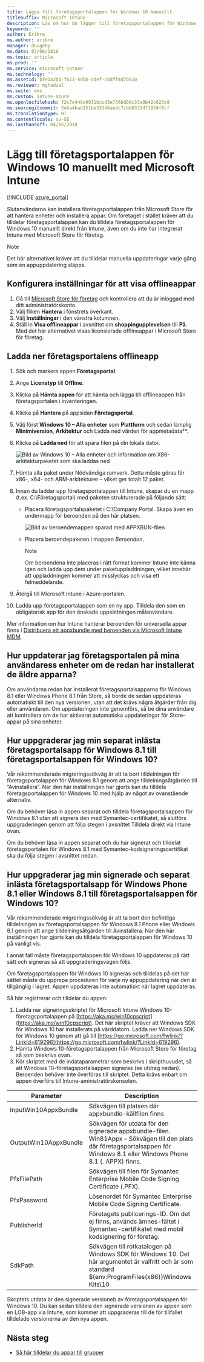 ```yaml
---
title: Lägga till företagsportalappen för Windows 10 manuellt
titleSuffix: Microsoft Intune
description: Läs om hur du lägger till företagsportalappen för Windows 10 manuellt.
keywords: ''
author: Erikre
ms.author: erikre
manager: dougeby
ms.date: 03/06/2018
ms.topic: article
ms.prod: ''
ms.service: microsoft-intune
ms.technology: ''
ms.assetid: bfe1a2d3-f611-4dbb-adef-c0dff4d7b810
ms.reviewer: mghadial
ms.suite: ems
ms.custom: intune-azure
ms.openlocfilehash: f2c7e449e9931bccd5e736bd09c33e0b42c623e9
ms.sourcegitcommit: 5eba4bad151be32346aedc7cbb0333d71934f8cf
ms.translationtype: HT
ms.contentlocale: sv-SE
ms.lasthandoff: 04/16/2018
---
```

# <a name="manually-add-the-windows-10-company-portal-app-using-microsoft-intune"></a>Lägg till företagsportalappen för Windows 10 manuellt med Microsoft Intune

[!INCLUDE [azure_portal](./includes/azure_portal.md)]

Slutanvändarna kan installera företagsportalappen från Microsoft Store för att hantera enheter och installera appar. Om företaget i stället kräver att du tilldelar företagsportalappen kan du tilldela företagsportalappen för Windows 10 manuellt direkt från Intune, även om du inte har integrerat Intune med Microsoft Store för företag.

 > [!NOTE]
 > Det här alternativet kräver att du tilldelar manuella uppdateringar varje gång som en appuppdatering släpps.

## <a name="configure-settings-to-show-offline-apps"></a>Konfigurera inställningar för att visa offlineappar
1. Gå till [Microsoft Store för företag](https://www.microsoft.com/business-store) och kontrollera att du är inloggad med ditt administratörskonto.
2. Välj fliken **Hantera** i fönstrets överkant.
3. Välj **Inställningar** i den vänstra kolumnen.
4. Ställ in **Visa offlineappar** i avsnittet om **shoppingupplevelsen** till **På**. Med det här alternativet visas licensierade offlineappar i Microsoft Store för företag.

## <a name="download-the-offline-company-portal-app"></a>Ladda ner företagsportalens offlineapp
1. Sök och markera appen **Företagsportal**.
2. Ange **Licenstyp** till **Offline**.
3. Klicka på **Hämta appen** för att hämta och lägga till offlineappen från företagsportalen i inventeringen.
4. Klicka på **Hantera** på appsidan **Företagsportal**.
5. Välj först **Windows 10 – Alla enheter** som **Plattform** och sedan lämplig **Minimiversion**, **Arkitektur** och Ladda ned värden för appmetadata**. 
6. Klicka på **Ladda ned** för att spara filen på din lokala dator.

    ![Bild av Windows 10 – Alla enheter och information om X86-arkitekturpaketet som ska laddas ned](./media/Win10CP-all-devices.png)

7. Hämta alla paket under Nödvändiga ramverk. Detta måste göras för x86-, x64- och ARM-arkitekturer – vilket ger totalt 12 paket.
8. Innan du laddar upp företagsportalappen till Intune, skapar du en mapp (t.ex. C:&#92;Företagsportal) med paketen strukturerade på följande sätt:
   - Placera företagsportalspaketet i C:\Company Portal. Skapa även en undermapp för beroenden på den här platsen.  

     ![Bild av beroendemappen sparad med APPXBUN-filen](./media/Win10CP-Dependencies-save.png)

   - Placera beroendepaketen i mappen *Beroenden*. 

     > [!NOTE]
     > Om beroendena inte placeras i rätt format kommer Intune inte känna igen och ladda upp dem under paketuppladdningen, vilket innebär att uppladdningen kommer att misslyckas och visa ett felmeddelande.

9. Återgå till Microsoft Intune i Azure-portalen.
10. Ladda upp företagsportalappen som en ny app. Tilldela den som en obligatorisk app för den önskade uppsättningen målanvändare.  

Mer information om hur Intune hanterar beroenden för universella appar finns i [Distribuera ett appxbundle med beroenden via Microsoft Intune MDM](https://blogs.technet.microsoft.com/configmgrdogs/2016/11/30/deploying-an-appxbundle-with-dependencies-via-microsoft-intune-mdm/).  

## <a name="how-do-i-update-the-company-portal-on-my-users-devices-if-they-have-already-installed-the-older-apps-from-the-store"></a>Hur uppdaterar jag företagsportalen på mina användaress enheter om de redan har installerat de äldre apparna?
Om användarna redan har installerat företagsportalsapparna för Windows 8.1 eller Windows Phone 8.1 från Store, så borde de sedan uppdateras automatiskt till den nya versionen, utan att det krävs några åtgärder från dig eller användaren. Om uppdateringen inte genomförs, så be dina användare att kontrollera om de har aktiverat automatiska uppdateringar för Store-appar på sina enheter.   

## <a name="how-do-i-upgrade-my-sideloaded-windows-81-company-portal-app-to-the-windows-10-company-portal-app"></a>Hur uppgraderar jag min separat inlästa företagsportalsapp för Windows 8.1 till företagsportalsappen för Windows 10?
Vår rekommenderade migreringssökväg är att ta bort tilldelningen för företagsportalappen för Windows 8.1 genom att ange tilldelningsåtgärden till ”Avinstallera”. När den här inställningen har gjorts kan du tilldela företagsportalappen för Windows 10 med hjälp av något av ovanstående alternativ.  

Om du behöver läsa in appen separat och tilldela företagsportalsappen för Windows 8.1 utan att signera den med Symantec-certifikatet, så slutförs uppgraderingen genom att följa stegen i avsnittet Tilldela direkt via Intune ovan.

Om du behöver läsa in appen separat och du har signerat och tilldelat företagsportalen för Windows 8.1 med Symantec-kodsigneringscertifikat ska du följa stegen i avsnittet nedan.  

## <a name="how-do-i-upgrade-my-signed-and-sideloaded-windows-phone-81-company-portal-app-or-windows-81-company-portal-app-to-the-windows-10-company-portal-app"></a>Hur uppgraderar jag min signerade och separat inlästa företagsportalsapp för Windows Phone 8.1 eller Windows 8.1 till företagsportalsappen för Windows 10?
Vår rekommenderade migreringssökväg är att ta bort den befintliga tilldelningen av företagsportalsappen för Windows 8.1 Phone eller Windows 8.1 genom att ange tilldelningsåtgärden till Avinstallera. När den här inställningen har gjorts kan du tilldela företagsportalappen för Windows 10 på vanligt vis.  

I annat fall måste företagsportalappen för Windows 10 uppdateras på rätt sätt och signeras så att uppgraderingsvägen följs.  

Om företagsportalappen för Windows 10 signeras och tilldelas på det här sättet måste du upprepa proceduren för varje ny appuppdatering när den är tillgänglig i lagret. Appen uppdateras inte automatiskt när lagret uppdateras.  

Så här registrerar och tilldelar du appen:

1. Ladda ner signeringsskriptet för Microsoft Intune Windows 10-företagsportalappen på [https://aka.ms/win10cpscript](https://aka.ms/win10cpscript).  Det här skriptet kräver att Windows SDK för Windows 10 har installerats på värddatorn. Ladda ner Windows SDK för Windows 10 genom att gå till [https://go.microsoft.com/fwlink/?LinkId=619296](https://go.microsoft.com/fwlink/?LinkId=619296).
2. Hämta Windows 10-företagsportalappen från Microsoft Store för företag så som beskrivs ovan.  
3. Kör skriptet med de indataparametrar som beskrivs i skripthuvudet, så att Windows 10-företagsportalsappen signeras (se utdrag nedan). Beroenden behöver inte överföras till skriptet. Detta krävs enbart om appen överförs till Intune-aministratörskonsolen.

|       Parameter       |                                                                        Description                                                                        |
|-----------------------|-----------------------------------------------------------------------------------------------------------------------------------------------------------|
| InputWin10AppxBundle  |                                                  Sökvägen till platsen där appxbundle-källfilen finns                                                  |
| OutputWin10AppxBundle | Sökvägen för utdata för den signerade appxbundle-filen.  Win81Appx – Sökvägen till den plats där företagsportalsappen för Windows 8.1 eller Windows Phone 8.1 (. APPX) finns. |
|      PfxFilePath      |                                       Sökvägen till filen för Symantec Enterprise Mobile Code Signing Certificate (.PFX).                                        |
|      PfxPassword      |                                         Lösenordet för Symantec Enterprise Mobile Code Signing Certificate.                                          |
|      PublisherId      |          Företagets publicerings-ID. Om det ej finns, används ämnes-fältet i Symantec-certifikatet med mobil kodsignering för företag.           |
|        SdkPath        |     Sökvägen till rotkatalogen på Windows SDK för Windows 10. Det här argumentet är valfritt och är som standard ${env:ProgramFiles(x86)}\Windows Kits\10     |

Skriptets utdata är den signerade versioneb av företagsportalsappen för Windows 10. Du kan sedan tilldela den signerade versionen av appen som en LOB-app via Intune, som kommer att uppgraderas till de för tillfället tilldelade versionerna av den nya appen.  

## <a name="next-steps"></a>Nästa steg

- [Så här tilldelar du appar till grupper](apps-deploy.md)

